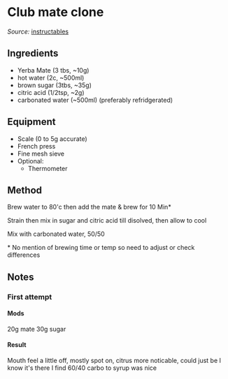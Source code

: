 # Club mate clone 

*Source:* [instructables](https://www.instructables.com/Club-Mate-Copycat/)

## Ingredients

- Yerba Mate (3 tbs, ~10g)
- hot water (2c, ~500ml)
- brown sugar (3tbs, ~35g)
- citric acid (1/2tsp, ~2g)
- carbonated water (~500ml) (preferably refridgerated)

## Equipment 

- Scale (0 to 5g accurate)
- French press
- Fine mesh sieve 
- Optional: 
  - Thermometer 


## Method 

Brew water to 80'c then add the mate & brew for 10 Min* 

Strain then mix in sugar and citric acid till disolved, then allow to cool

Mix with carbonated water, 50/50 


\* No mention of brewing time or temp so need to adjust or check differences 

## Notes 

### First attempt 

#### Mods

20g mate 
30g sugar

#### Result 

Mouth feel a little off, mostly spot on, citrus more noticable, could just be I know it's there
I find 60/40 carbo to syrup was nice 